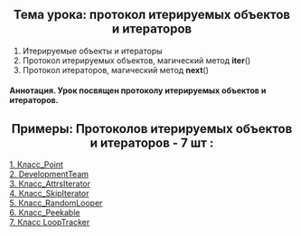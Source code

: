 <h2 style="text-align:center">Тема урока: протокол итерируемых объектов и итераторов</h2>

1. Итерируемые объекты и итераторы
2. Протокол итерируемых объектов, магический метод __iter__()
3. Протокол итераторов, магический метод __next__()
#### Аннотация. Урок посвящен протоколу итерируемых объектов и итераторов.
<h2 style="text-align:center"> Примеры: Протоколов итерируемых объектов и итераторов - 7 шт :</h2>

<div>
<a href="https://github.com/kolesnikovvitaliy/pokolenie_python_oop/tree/main/6_Протоколы/6_1_Протокол_итерируемых_объектов_и_итераторов/6_1_15_Класс_Point">1. Класс_Point</a>  &nbsp; 
</div>
<div>
<a href="https://github.com/kolesnikovvitaliy/pokolenie_python_oop/tree/main/6_Протоколы/6_1_Протокол_итерируемых_объектов_и_итераторов/6_1_16_Класс_DevelopmentTeam">2. DevelopmentTeam</a>  &nbsp; 
</div>
<div>
<a href="https://github.com/kolesnikovvitaliy/pokolenie_python_oop/tree/main/6_Протоколы/6_1_Протокол_итерируемых_объектов_и_итераторов/6_1_17_Класс_AttrsIterator">3. Класс_AttrsIterator</a>  &nbsp; 
</div>
<div>
<a href="https://github.com/kolesnikovvitaliy/pokolenie_python_oop/tree/main/6_Протоколы/6_1_Протокол_итерируемых_объектов_и_итераторов/6_1_18_Класс_SkipIterator">4. Класс_SkipIterator</a>  &nbsp; 
</div>
<div>
<a href="https://github.com/kolesnikovvitaliy/pokolenie_python_oop/tree/main/6_Протоколы/6_1_Протокол_итерируемых_объектов_и_итераторов/6_1_19_Класс_RandomLooper">5. Класс_RandomLooper</a>  &nbsp; 
</div>
<div>
<a href="https://github.com/kolesnikovvitaliy/pokolenie_python_oop/tree/main/6_Протоколы/6_1_Протокол_итерируемых_объектов_и_итераторов/6_1_20_Класс_Peekable">6. Класс_Peekable</a>  &nbsp; 
</div>
<div>
<a href="https://github.com/kolesnikovvitaliy/pokolenie_python_oop/tree/main/6_Протоколы/6_1_Протокол_итерируемых_объектов_и_итераторов/6_1_21_Класс LoopTracker">7. Класс LoopTracker</a>  &nbsp; 
</div>